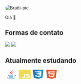 
<img align="center" alt="Bratti-pic" height="200" style="border-radius:50px;" src="https://cdn.discordapp.com/attachments/1032464508813312071/1107374318117191750/download20230505232441.png">

Olá 👋

## Formas de contato
<div> 
  <a href="https://instagram.com/bratti.1" target="_blank"><img src="https://img.shields.io/badge/-Instagram-%23E4405F?style=for-the-badge&logo=instagram&logoColor=white" target="_blank"></a>
  <a href = "mailto:gustabratti1@gmail.com"><img src="https://img.shields.io/badge/-Gmail-%23333?style=for-the-badge&logo=gmail&logoColor=white" target="_blank"></a>
</div>


## Atualmente estudando
<div style="display: inline_block">
  <img align="center" alt="Java" height="30" width="40" src="https://github.com/devicons/devicon/blob/master/icons/java/java-original.svg">
  <img align="center" alt="Js" height="30" width="40" src="https://raw.githubusercontent.com/devicons/devicon/master/icons/javascript/javascript-plain.svg">
  <img align="center" alt="Css" height="30" width="40" src="https://github.com/devicons/devicon/blob/master/icons/css3/css3-original.svg">
  <img align="center" alt="Html" height="30" width="40" src="https://github.com/devicons/devicon/blob/master/icons/html5/html5-original.svg">
</div>


